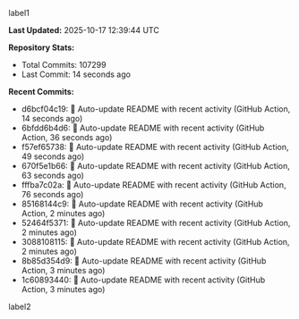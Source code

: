 
label1 
<!-- ACTIVITY_START -->
**Last Updated:** 2025-10-17 12:39:44 UTC

**Repository Stats:**
- Total Commits: 107299
- Last Commit: 14 seconds ago

**Recent Commits:**
- d6bcf04c19: 🤖 Auto-update README with recent activity (GitHub Action, 14 seconds ago)
- 6bfdd6b4d6: 🤖 Auto-update README with recent activity (GitHub Action, 36 seconds ago)
- f57ef65738: 🤖 Auto-update README with recent activity (GitHub Action, 49 seconds ago)
- 670f5e1b66: 🤖 Auto-update README with recent activity (GitHub Action, 63 seconds ago)
- fffba7c02a: 🤖 Auto-update README with recent activity (GitHub Action, 76 seconds ago)
- 85168144c9: 🤖 Auto-update README with recent activity (GitHub Action, 2 minutes ago)
- 52464f5371: 🤖 Auto-update README with recent activity (GitHub Action, 2 minutes ago)
- 3088108115: 🤖 Auto-update README with recent activity (GitHub Action, 2 minutes ago)
- 8b85d354d9: 🤖 Auto-update README with recent activity (GitHub Action, 3 minutes ago)
- 1c60893440: 🤖 Auto-update README with recent activity (GitHub Action, 3 minutes ago)
<!-- ACTIVITY_END -->

label2
